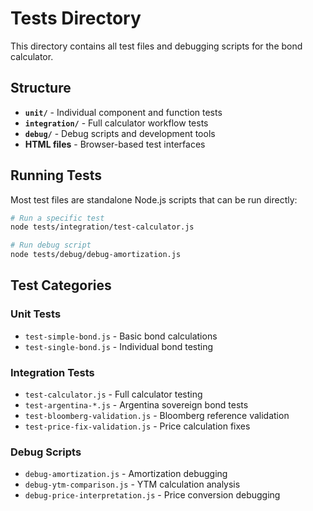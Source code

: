 # Tests Directory

This directory contains all test files and debugging scripts for the bond calculator.

## Structure

- **`unit/`** - Individual component and function tests
- **`integration/`** - Full calculator workflow tests  
- **`debug/`** - Debug scripts and development tools
- **HTML files** - Browser-based test interfaces

## Running Tests

Most test files are standalone Node.js scripts that can be run directly:

```bash
# Run a specific test
node tests/integration/test-calculator.js

# Run debug script
node tests/debug/debug-amortization.js
```

## Test Categories

### Unit Tests
- `test-simple-bond.js` - Basic bond calculations
- `test-single-bond.js` - Individual bond testing

### Integration Tests  
- `test-calculator.js` - Full calculator testing
- `test-argentina-*.js` - Argentina sovereign bond tests
- `test-bloomberg-validation.js` - Bloomberg reference validation
- `test-price-fix-validation.js` - Price calculation fixes

### Debug Scripts
- `debug-amortization.js` - Amortization debugging
- `debug-ytm-comparison.js` - YTM calculation analysis
- `debug-price-interpretation.js` - Price conversion debugging